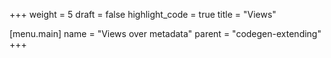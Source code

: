 +++
weight = 5
draft = false
highlight_code = true
title = "Views"

[menu.main]
  name = "Views over metadata"
  parent = "codegen-extending"
+++

